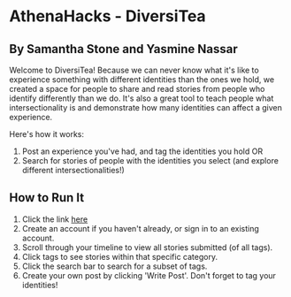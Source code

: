 # AthenaHacks - DiversiTea
## By Samantha Stone and Yasmine Nassar

Welcome to DiversiTea! Because we can never know what it's like to experience something
with different identities than the ones we hold, we created a space for people to share and read
stories from people who identify differently than we do. It's also a great tool to teach people
what intersectionality is and demonstrate how many identities can affect a given experience.

Here's how it works:
1. Post an experience you've had, and tag the identities you hold
OR
2. Search for stories of people with the identities you select (and explore different intersectionalities!)

## How to Run It
1. Click the link [here](firebaselinkhere)
2. Create an account if you haven't already, or sign in to an existing account.
3. Scroll through your timeline to view all stories submitted (of all tags).
4. Click tags to see stories within that specific category.
5. Click the search bar to search for a subset of tags.
6. Create your own post by clicking 'Write Post'. Don't forget to tag your identities!
